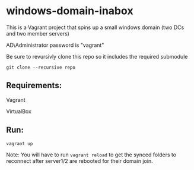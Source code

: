 # windows-domain-inabox
This is a Vagrant project that spins up a small windows domain (two DCs and two member servers)

AD\Administrator password is "vagrant"

Be sure to revursivly clone this repo so it includes the required submodule

`git clone --recursive repo`

## Requirements:

Vagrant

VirtualBox

## Run:

`vagrant up`

Note: You will have to run `vagrant reload` to get the synced folders to reconnect after server1/2 are rebooted for their domain join.

